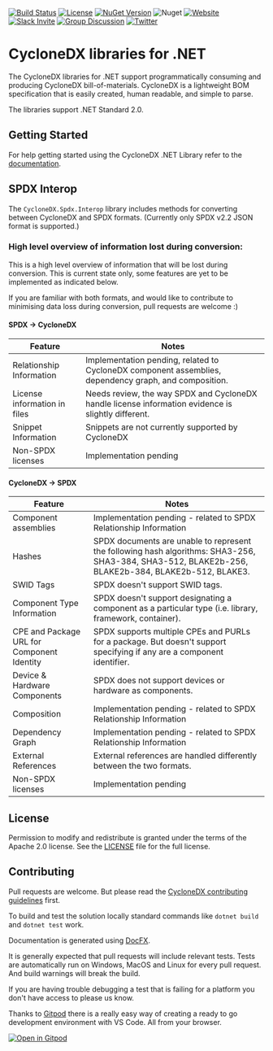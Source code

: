 [![Build Status](https://github.com/CycloneDX/cyclonedx-dotnet-library/workflows/.NET%20Core%20CI/badge.svg)](https://github.com/CycloneDX/cyclonedx-dotnet-library/actions?workflow=.NET+Core+CI)
[![License](https://img.shields.io/badge/license-Apache%202.0-brightgreen.svg)][License]
[![NuGet Version](https://img.shields.io/nuget/v/CycloneDX.Core.svg)](https://www.nuget.org/packages/CycloneDX.Core/)
![Nuget](https://img.shields.io/nuget/dt/CycloneDX.Models.svg)
[![Website](https://img.shields.io/badge/https://-cyclonedx.org-blue.svg)](https://cyclonedx.org/)
[![Slack Invite](https://img.shields.io/badge/Slack-Join-blue?logo=slack&labelColor=393939)](https://cyclonedx.org/slack/invite)
[![Group Discussion](https://img.shields.io/badge/discussion-groups.io-blue.svg)](https://groups.io/g/CycloneDX)
[![Twitter](https://img.shields.io/twitter/url/http/shields.io.svg?style=social&label=Follow)](https://twitter.com/CycloneDX_Spec)

# CycloneDX libraries for .NET

The CycloneDX libraries for .NET support programmatically consuming and producing CycloneDX bill-of-materials. CycloneDX is a lightweight BOM specification that is easily created, human readable, and simple to parse.

The libraries support .NET Standard 2.0.

## Getting Started

For help getting started using the CycloneDX .NET Library refer to the [documentation](https://cyclonedx.github.io/cyclonedx-dotnet-library/).

## SPDX Interop

The `CycloneDX.Spdx.Interop` library includes methods for converting between
CycloneDX and SPDX formats. (Currently only SPDX v2.2 JSON format is supported.)

### High level overview of information lost during conversion:

This is a high level overview of information that will be lost during
conversion. This is current state only, some features are yet to be
implemented as indicated below.

If you are familiar with both formats, and would like to contribute to
minimising data loss during conversion, pull requests are welcome :)

#### SPDX -> CycloneDX

| Feature | Notes |
| --- | --- |
| Relationship Information | Implementation pending, related to CycloneDX component assemblies, dependency graph, and composition. |
| License information in files | Needs review, the way SPDX and CycloneDX handle license information evidence is slightly different. |
| Snippet Information | Snippets are not currently supported by CycloneDX |
| Non-SPDX licenses | Implementation pending |

#### CycloneDX -> SPDX

| Feature | Notes |
| --- | --- |
| Component assemblies | Implementation pending - related to SPDX Relationship Information |
| Hashes | SPDX documents are unable to represent the following hash algorithms: SHA3-256, SHA3-384, SHA3-512, BLAKE2b-256, BLAKE2b-384, BLAKE2b-512, BLAKE3. |
| SWID Tags | SPDX doesn't support SWID tags. |
| Component Type Information | SPDX doesn't support designating a component as a particular type (i.e. library, framework, container). |
| CPE and Package URL for Component Identity | SPDX supports multiple CPEs and PURLs for a package. But doesn't support specifying if any are a component identifier. |
| Device & Hardware Components | SPDX does not support devices or hardware as components. |
| Composition | Implementation pending - related to SPDX Relationship Information |
| Dependency Graph | Implementation pending - related to SPDX Relationship Information |
| External References | External references are handled differently between the two formats. |
| Non-SPDX licenses | Implementation pending |

## License

Permission to modify and redistribute is granted under the terms of the Apache 2.0 license. See the [LICENSE] file for the full license.

[License]: https://github.com/CycloneDX/cyclonedx-dotnet-library/blob/master/LICENSE

## Contributing

Pull requests are welcome. But please read the
[CycloneDX contributing guidelines](https://github.com/CycloneDX/.github/blob/master/CONTRIBUTING.md) first.

To build and test the solution locally standard commands like `dotnet build` and `dotnet test` work.

Documentation is generated using [DocFX](https://dotnet.github.io/docfx/index.html).

It is generally expected that pull requests will include relevant tests.
Tests are automatically run on Windows, MacOS and Linux for every pull request.
And build warnings will break the build.

If you are having trouble debugging a test that is failing for a platform you
don't have access to please us know.

Thanks to [Gitpod](https://gitpod.io/) there is a really easy way of
creating a ready to go development environment with VS Code. All from your
browser.

[![Open in Gitpod](https://gitpod.io/button/open-in-gitpod.svg)](https://gitpod.io/#https://github.com/CycloneDX/cyclonedx-dotnet-library)
